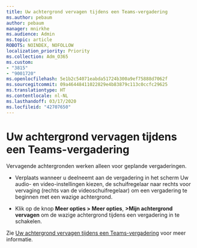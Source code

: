 ```yaml
---
title: Uw achtergrond vervagen tijdens een Teams-vergadering
ms.author: pebaum
author: pebaum
manager: mnirkhe
ms.audience: Admin
ms.topic: article
ROBOTS: NOINDEX, NOFOLLOW
localization_priority: Priority
ms.collection: Adm_O365
ms.custom:
- "3815"
- "9001720"
ms.openlocfilehash: 5e1b2c54071eabda51724b300a9ef75888d7062f
ms.sourcegitcommit: 09a46448411022829e4b83879c113c0ccfc29625
ms.translationtype: HT
ms.contentlocale: nl-NL
ms.lasthandoff: 03/17/2020
ms.locfileid: "42707650"
---
```

# <a name="blur-your-background-in-a-teams-meeting"></a>Uw achtergrond vervagen tijdens een Teams-vergadering

Vervagende achtergronden werken alleen voor geplande vergaderingen.

- Verplaats wanneer u deelneemt aan de vergadering in het scherm Uw audio- en video-instellingen kiezen, de schuifregelaar naar rechts voor vervaging (rechts van de videoschuifregelaar) om een vergadering te beginnen met een wazige achtergrond.

- Klik op de knop **Meer opties > Meer opties**, **>Mijn achtergrond vervagen** om de wazige achtergrond tijdens een vergadering in te schakelen.

Zie [Uw achtergrond vervagen tijdens een Teams-vergadering](https://support.office.com/article/Blur-your-background-in-a-Teams-meeting-f77a2381-443a-499d-825e-509a140f4780) voor meer informatie.
